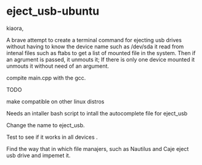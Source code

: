 # eject_usb-ubuntu
kiaora,

A brave attempt to create a terminal command for ejecting usb drives without having to know the device name such as /dev/sda
it read from intenal files such as ftabs to get a list of mounted file in the system.
Then if an agrument is passed, it unmouts it; 
If there is only one device mounted it unmouts it without need of an argument.

compite main.cpp with the gcc.



TODO

make compatible on other linux distros

Needs an intaller bash script to intall the autocomplete file for eject_usb 

Change the name to eject_usb.

Test to see if it works in all devices .

Find the way that in which file manajers, such as Nautilus and Caje eject usb drive and impemet it. 
